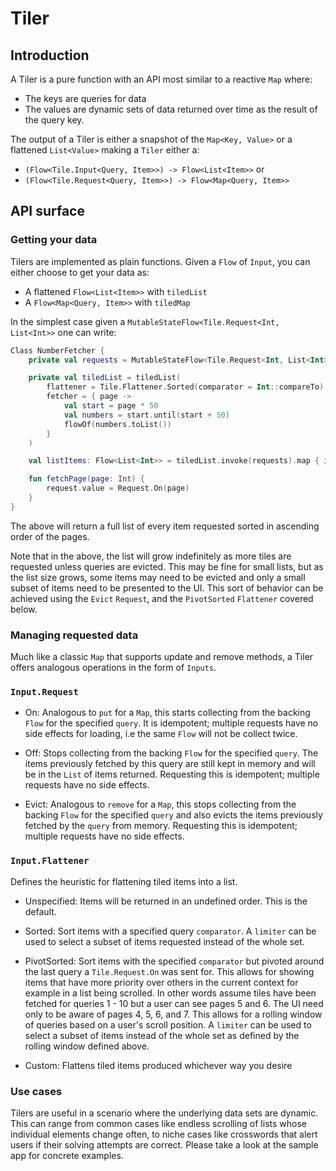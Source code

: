 # Tiler

## Introduction

A Tiler is a pure function with an API most similar to a reactive `Map` where:

* The keys are queries for data
* The values are dynamic sets of data returned over time as the result of the query key.

The output of a Tiler is either a snapshot of the `Map<Key, Value>` or a flattened `List<Value>`
making a `Tiler` either a:

* `(Flow<Tile.Input<Query, Item>>) -> Flow<List<Item>>`
or
* `(Flow<Tile.Request<Query, Item>>) -> Flow<Map<Query, Item>>`

## API surface

### Getting your data

Tilers are implemented as plain functions. Given a `Flow` of `Input`, you can either choose to get your data as:

* A flattened `Flow<List<Item>>` with `tiledList`
* A `Flow<Map<Query, Item>>` with `tiledMap`

In the simplest case given a `MutableStateFlow<Tile.Request<Int, List<Int>>` one can write:

```kotlin
Class NumberFetcher {
    private val requests = MutableStateFlow<Tile.Request<Int, List<Int>>(Request.On(0))

    private val tiledList = tiledList(
        flattener = Tile.Flattener.Sorted(comparator = Int::compareTo)
        fetcher = { page ->
            val start = page * 50
            val numbers = start.until(start + 50)
            flowOf(numbers.toList())
        }
    )

    val listItems: Flow<List<Int>> = tiledList.invoke(requests).map { it.flatten() }

    fun fetchPage(page: Int) {
        request.value = Request.On(page)
    }
}
```

The above will return a full list of every item requested sorted in ascending order of the pages.

Note that in the above, the list will grow indefinitely as more tiles are requested unless queries are evicted.
This may be fine for small lists, but as the list size grows, some items may need to be evicted and
only a small subset of items need to be presented to the UI. This sort of behavior can be achieved using
the `Evict` `Request`, and the `PivotSorted` `Flattener` covered below.

### Managing requested data

Much like a classic `Map` that supports update and remove methods, a Tiler offers analogous operations in the form of `Inputs`.

### `Input.Request`
* On: Analogous to `put` for a `Map`, this starts collecting from the backing `Flow` for the specified `query`.
It is idempotent; multiple requests have no side effects for loading, i.e the same `Flow` will not be collect twice.

* Off: Stops collecting from the backing `Flow` for the specified `query`.
The items previously fetched by this query are still kept in memory and will be in the `List` of items returned.
Requesting this is idempotent; multiple requests have no side effects.

* Evict: Analogous to `remove` for a `Map`, this stops collecting from the backing `Flow` for the specified `query` and also evicts
the items previously fetched by the `query` from memory.
Requesting this is idempotent; multiple requests have no side effects.

### `Input.Flattener`

Defines the heuristic for flattening tiled items into a list.

* Unspecified: Items will be returned in an undefined order. This is the default.

* Sorted: Sort items with a specified query `comparator`.
A `limiter` can be used to select a subset of items requested instead of the whole set.

* PivotSorted: Sort items with the specified `comparator` but pivoted around the last query a
`Tile.Request.On` was sent for. This allows for showing items that have more priority
over others in the current context for example in a list being scrolled. In other words assume tiles
have been fetched for queries 1 - 10 but a user can see pages 5 and 6. The UI need only to be aware
of pages 4, 5, 6, and 7. This allows for a rolling window of queries based on a user's scroll position.
A `limiter` can be used to select a subset of items instead of the whole set as defined by the
rolling window defined above.

* Custom: Flattens tiled items produced whichever way you desire

### Use cases

Tilers are useful in a scenario where the underlying data sets are dynamic.
This can range from common cases like endless scrolling of lists whose individual elements change often,
to niche cases like crosswords that alert users if their solving attempts are correct. Please
take a look at the sample app for concrete examples.

